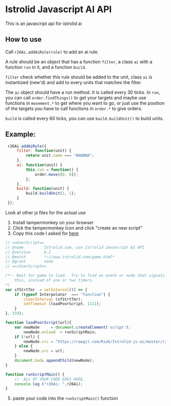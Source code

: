 # Istrolid Javascript AI API
This is an javascript api for istrolid ai

## How to use
Call `r26Ai.addAiRule(rule)` to add an ai rule.

A rule should be an object that has a function `filter`, a
class `ai` with a function `run` in it, and a function `build`.

`filter` check whether this rule should be added to the unit,
class `ai` is instantized (new'd) and add to every units that matches
the filter.

The `ai` object should have a run method. It is called every 30 ticks.
In `run`, you can call `order.findThings()` to get your targets
and maybe use functions in `movement.*` to get where you want to go, or just
use the position of the targets you have to call functions in `order.*`
to give orders.

`build` is called every 60 ticks, you can use `build.buildUnit()` to
build units.

## Example:
```javascript
 r26Ai.addAiRule({
     filter: function(unit) {
         return unit.name === "BANANA";
     },
     ai: function(unit) {
         this.run = function() {
             order.move([0, 0]);
         };
     },
     build: function(unit) {
         build.buildUnit(1, 1);
     }
 });
```

Look at other js files for the actual use

1. Install tampermonkey on your browser
2. Click the tampermonkey icon and click "create an new script"
3. Copy this code I asked for [here](https://stackoverflow.com/questions/48999415/simply-require-ing-a-3rd-party-library-results-in-javascript-errors/49000497?noredirect=1#comment85041490_49000497)
```javascript
// ==UserScript==
// @name         Istrolid.com, use Istrolid Javascript AI API
// @version      0.2
// @match        *://www.istrolid.com/game.html*
// @grant        none
// ==/UserScript==

/*-- Wait for game to load.  Try to find an event or node that signals
    this, instead of one or two timers.
*/
var sfStrtTmr  = setInterval(() => {
    if (typeof Interpolator  === "function") {
        clearInterval (sfStrtTmr);
        setTimeout (loadPoorScript, 1111);
    }
}, 333);

function loadPoorScript(url){
    var newNode     = document.createElement('script');
        newNode.onload  = runScriptMain;
    if (!url) {
        newNode.src = "https://rawgit.com/Rio6/Istrolid-js-ai/master/r26Ai.js";
    } else {
        newNode.src = url;
    }
    document.body.appendChild(newNode);
}

function runScriptMain() {
    //  ALL OF YOUR CODE GOES HERE.
    console.log ("r26Ai: ",r26Ai);
}
```
5. paste your code into the `runScriptMain()` function
